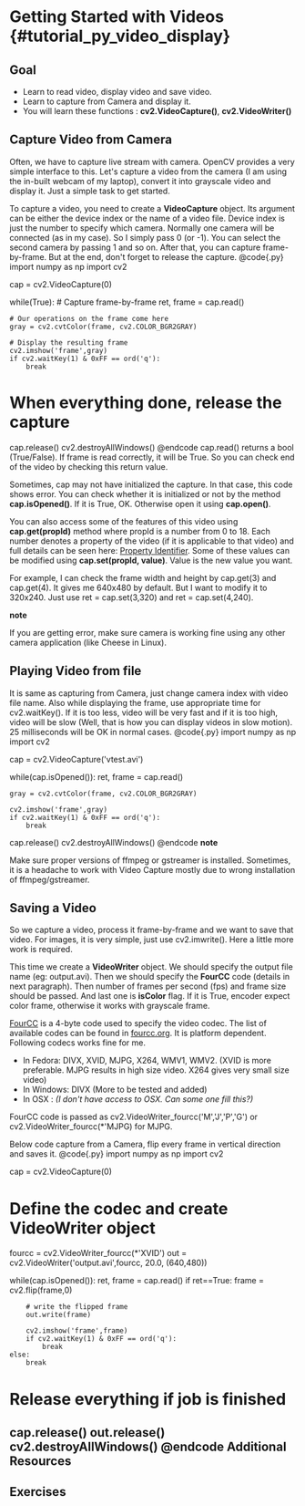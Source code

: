 Getting Started with Videos {#tutorial_py_video_display}
===========================

Goal
----

-   Learn to read video, display video and save video.
-   Learn to capture from Camera and display it.
-   You will learn these functions : **cv2.VideoCapture()**, **cv2.VideoWriter()**

Capture Video from Camera
-------------------------

Often, we have to capture live stream with camera. OpenCV provides a very simple interface to this.
Let's capture a video from the camera (I am using the in-built webcam of my laptop), convert it into
grayscale video and display it. Just a simple task to get started.

To capture a video, you need to create a **VideoCapture** object. Its argument can be either the
device index or the name of a video file. Device index is just the number to specify which camera.
Normally one camera will be connected (as in my case). So I simply pass 0 (or -1). You can select
the second camera by passing 1 and so on. After that, you can capture frame-by-frame. But at the
end, don't forget to release the capture.
@code{.py}
import numpy as np
import cv2

cap = cv2.VideoCapture(0)

while(True):
    # Capture frame-by-frame
    ret, frame = cap.read()

    # Our operations on the frame come here
    gray = cv2.cvtColor(frame, cv2.COLOR_BGR2GRAY)

    # Display the resulting frame
    cv2.imshow('frame',gray)
    if cv2.waitKey(1) & 0xFF == ord('q'):
        break

# When everything done, release the capture
cap.release()
cv2.destroyAllWindows()
@endcode
cap.read() returns a bool (True/False). If frame is read correctly, it will be True. So you can
check end of the video by checking this return value.

Sometimes, cap may not have initialized the capture. In that case, this code shows error. You can
check whether it is initialized or not by the method **cap.isOpened()**. If it is True, OK.
Otherwise open it using **cap.open()**.

You can also access some of the features of this video using **cap.get(propId)** method where propId
is a number from 0 to 18. Each number denotes a property of the video (if it is applicable to that
video) and full details can be seen here: [Property
Identifier](http://docs.opencv.org/modules/highgui/doc/reading_and_writing_video.html#videocapture-get).
Some of these values can be modified using **cap.set(propId, value)**. Value is the new value you
want.

For example, I can check the frame width and height by cap.get(3) and cap.get(4). It gives me
640x480 by default. But I want to modify it to 320x240. Just use ret = cap.set(3,320) and
ret = cap.set(4,240).

**note**

If you are getting error, make sure camera is working fine using any other camera application
(like Cheese in Linux).

Playing Video from file
-----------------------

It is same as capturing from Camera, just change camera index with video file name. Also while
displaying the frame, use appropriate time for cv2.waitKey(). If it is too less, video will be very
fast and if it is too high, video will be slow (Well, that is how you can display videos in slow
motion). 25 milliseconds will be OK in normal cases.
@code{.py}
import numpy as np
import cv2

cap = cv2.VideoCapture('vtest.avi')

while(cap.isOpened()):
    ret, frame = cap.read()

    gray = cv2.cvtColor(frame, cv2.COLOR_BGR2GRAY)

    cv2.imshow('frame',gray)
    if cv2.waitKey(1) & 0xFF == ord('q'):
        break

cap.release()
cv2.destroyAllWindows()
@endcode
**note**

Make sure proper versions of ffmpeg or gstreamer is installed. Sometimes, it is a headache to work
with Video Capture mostly due to wrong installation of ffmpeg/gstreamer.

Saving a Video
--------------

So we capture a video, process it frame-by-frame and we want to save that video. For images, it is
very simple, just use cv2.imwrite(). Here a little more work is required.

This time we create a **VideoWriter** object. We should specify the output file name (eg:
output.avi). Then we should specify the **FourCC** code (details in next paragraph). Then number of
frames per second (fps) and frame size should be passed. And last one is **isColor** flag. If it is
True, encoder expect color frame, otherwise it works with grayscale frame.

[FourCC](http://en.wikipedia.org/wiki/FourCC) is a 4-byte code used to specify the video codec. The
list of available codes can be found in [fourcc.org](http://www.fourcc.org/codecs.php). It is
platform dependent. Following codecs works fine for me.

-   In Fedora: DIVX, XVID, MJPG, X264, WMV1, WMV2. (XVID is more preferable. MJPG results in high
    size video. X264 gives very small size video)
-   In Windows: DIVX (More to be tested and added)
-   In OSX : *(I don't have access to OSX. Can some one fill this?)*

FourCC code is passed as cv2.VideoWriter_fourcc('M','J','P','G') or
cv2.VideoWriter_fourcc(\*'MJPG) for MJPG.

Below code capture from a Camera, flip every frame in vertical direction and saves it.
@code{.py}
import numpy as np
import cv2

cap = cv2.VideoCapture(0)

# Define the codec and create VideoWriter object
fourcc = cv2.VideoWriter_fourcc(*'XVID')
out = cv2.VideoWriter('output.avi',fourcc, 20.0, (640,480))

while(cap.isOpened()):
    ret, frame = cap.read()
    if ret==True:
        frame = cv2.flip(frame,0)

        # write the flipped frame
        out.write(frame)

        cv2.imshow('frame',frame)
        if cv2.waitKey(1) & 0xFF == ord('q'):
            break
    else:
        break

# Release everything if job is finished
cap.release()
out.release()
cv2.destroyAllWindows()
@endcode
Additional Resources
--------------------

Exercises
---------
